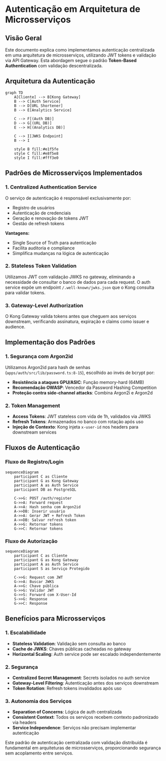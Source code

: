 # Autenticação em Arquitetura de Microsserviços

## Visão Geral

Este documento explica como implementamos autenticação centralizada em uma arquitetura de microsserviços, utilizando JWT tokens e validação via API Gateway. Esta abordagem segue o padrão **Token-Based Authentication** com validação descentralizada.

## Arquitetura da Autenticação

```mermaid
graph TD
    A[Cliente] --> B[Kong Gateway]
    B --> C[Auth Service]
    B --> D[URL Shortener]
    B --> E[Analytics Service]
    
    C --> F[(Auth DB)]
    D --> G[(URL DB)]
    E --> H[(Analytics DB)]
    
    C --> I[JWKS Endpoint]
    B --> I
    
    style B fill:#e1f5fe
    style C fill:#e8f5e8
    style I fill:#fff3e0
```

## Padrões de Microsserviços Implementados

### 1. Centralized Authentication Service

O serviço de autenticação é responsável exclusivamente por:
- Registro de usuários
- Autenticação de credenciais
- Geração e renovação de tokens JWT
- Gestão de refresh tokens

**Vantagens:**
- Single Source of Truth para autenticação
- Facilita auditoria e compliance
- Simplifica mudanças na lógica de autenticação

### 2. Stateless Token Validation

Utilizamos JWT com validação JWKS no gateway, eliminando a necessidade de consultar o banco de dados para cada request. O auth service expõe um endpoint `/.well-known/jwks.json` que o Kong consulta para validar tokens.

### 3. Gateway-Level Authorization

O Kong Gateway valida tokens antes que cheguem aos serviços downstream, verificando assinatura, expiração e claims como issuer e audience.

## Implementação dos Padrões

### 1. Segurança com Argon2id

Utilizamos Argon2id para hash de senhas (`apps/auth/src/lib/password.ts:8-15`), escolhido ao invés de bcrypt por:
- **Resistência a ataques GPU/ASIC**: Função memory-hard (64MB)
- **Recomendação OWASP**: Vencedor da Password Hashing Competition
- **Proteção contra side-channel attacks**: Combina Argon2i e Argon2d

### 2. Token Management

- **Access Tokens**: JWT stateless com vida de 1h, validados via JWKS
- **Refresh Tokens**: Armazenados no banco com rotação após uso
- **Injeção de Contexto**: Kong injeta `x-user-id` nos headers para downstream services

## Fluxos de Autenticação

### Fluxo de Registro/Login
```mermaid
sequenceDiagram
    participant C as Cliente
    participant G as Kong Gateway
    participant A as Auth Service
    participant DB as PostgreSQL
    
    C->>G: POST /auth/register
    G->>A: Forward request
    A->>A: Hash senha com Argon2id
    A->>DB: Inserir usuário
    A->>A: Gerar JWT + Refresh Token
    A->>DB: Salvar refresh token
    A->>G: Retornar tokens
    G->>C: Retornar tokens
```

### Fluxo de Autorização
```mermaid
sequenceDiagram
    participant C as Cliente
    participant G as Kong Gateway
    participant A as Auth Service
    participant S as Serviço Protegido
    
    C->>G: Request com JWT
    G->>A: Buscar JWKS
    A->>G: Chave pública
    G->>G: Validar JWT
    G->>S: Forward com X-User-Id
    S->>G: Response
    G->>C: Response
```

## Benefícios para Microsserviços

### 1. Escalabilidade
- **Stateless Validation**: Validação sem consulta ao banco
- **Cache de JWKS**: Chaves públicas cacheadas no gateway
- **Horizontal Scaling**: Auth service pode ser escalado independentemente

### 2. Segurança
- **Centralized Secret Management**: Secrets isolados no auth service
- **Gateway-Level Filtering**: Autenticação antes dos serviços downstream
- **Token Rotation**: Refresh tokens invalidados após uso

### 3. Autonomia dos Serviços
- **Separation of Concerns**: Lógica de auth centralizada
- **Consistent Context**: Todos os serviços recebem contexto padronizado via headers
- **Service Independence**: Serviços não precisam implementar autenticação

Este padrão de autenticação centralizada com validação distribuída é fundamental em arquiteturas de microsserviços, proporcionando segurança sem acoplamento entre serviços.